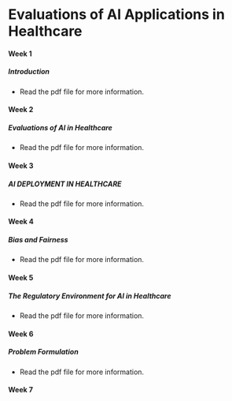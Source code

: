 # Evaluations of AI Applications in Healthcare

#### Week 1

##### Introduction 

- Read the pdf file for more information.

#### Week 2

##### Evaluations of AI in Healthcare

- Read the pdf file for more information.

#### Week 3

##### AI DEPLOYMENT IN HEALTHCARE

- Read the pdf file for more information.

#### Week 4

##### Bias and Fairness 

- Read the pdf file for more information.

#### Week 5

##### The Regulatory Environment for AI in Healthcare

- Read the pdf file for more information.

#### Week 6

##### Problem Formulation

- Read the pdf file for more information.

#### Week 7